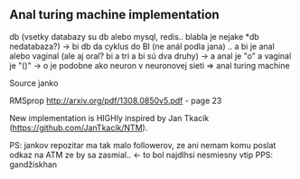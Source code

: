 ## Anal turing machine implementation

db (vsetky databazy su db alebo mysql, redis.. blabla je nejake *db nedatabaza?) -> bi 
db da cyklus do BI (ne anál podla jana) .. a bi je anal alebo vaginal (ale aj oral? bi a tri a bi sú dva druhy) -> a anal je "o" a vaginal je "()" -> o je podobne ako neuron v neuronovej sieti => anal turing machine

Source janko

RMSprop http://arxiv.org/pdf/1308.0850v5.pdf - page 23

New implementation is HIGHly inspired by Jan Tkacik (https://github.com/JanTkacik/NTM).


PS: jankov repozitar ma tak malo followerov, ze ani nemam komu poslat odkaz na ATM ze by sa zasmial.. <- to bol najdlhsi nesmiesny vtip
PPS: gandžiskhan
